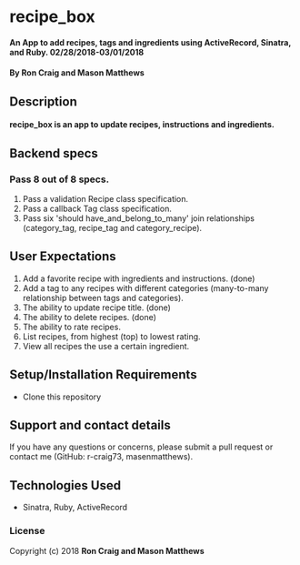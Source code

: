 # recipe_box

#### An App to add recipes, tags and ingredients using ActiveRecord, Sinatra, and Ruby. 02/28/2018-03/01/2018

#### By **Ron Craig and Mason Matthews**

## Description
#### recipe_box is an app to update recipes, instructions and ingredients.

## Backend specs
### Pass 8 out of 8 specs.
1. Pass a validation Recipe class specification.
2. Pass a callback Tag class specification.
3. Pass six 'should have_and_belong_to_many' join relationships (category_tag, recipe_tag and category_recipe).


## User Expectations
1. Add a favorite recipe with ingredients and instructions. (done)
2. Add a tag to any recipes with different categories (many-to-many relationship between tags and categories).
3. The ability to update recipe title. (done)
4. The ability to delete recipes. (done)
5. The ability to rate recipes.
6. List recipes, from highest (top) to lowest rating.
7. View all recipes the use a certain ingredient.


## Setup/Installation Requirements

* Clone this repository

## Support and contact details

If you have any questions or concerns, please submit a pull request or contact me (GitHub: r-craig73, masenmatthews).

## Technologies Used

* Sinatra, Ruby, ActiveRecord

### License

Copyright (c) 2018  **Ron Craig and Mason Matthews**
